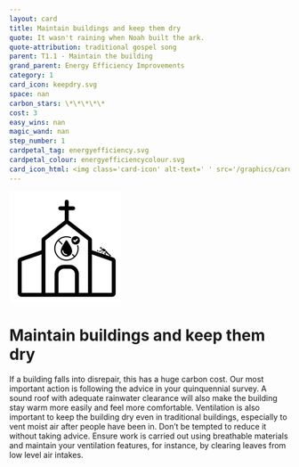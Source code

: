 ```yaml
---
layout: card
title: Maintain buildings and keep them dry
quote: It wasn't raining when Noah built the ark.
quote-attribution: traditional gospel song
parent: T1.1 - Maintain the building
grand_parent: Energy Efficiency Improvements 
category: 1
card_icon: keepdry.svg
space: nan
carbon_stars: \*\*\*\*\*
cost: 3
easy_wins: nan
magic_wand: nan
step_number: 1
cardpetal_tag: energyefficiency.svg
cardpetal_colour: energyefficiencycolour.svg
card_icon_html: <img class='card-icon' alt-text=' ' src='/graphics/card_icons/keepdry.svg'>
---
```


<img class='card-icon' alt-text=' ' src='/graphics/card_icons/keepdry.svg'>
<h1>Maintain buildings and keep them dry</h1>

<p>If a building falls into disrepair, this has a huge carbon cost.  Our most important action is following the advice in your quinquennial survey.   A sound roof with adequate rainwater clearance will also make the building stay warm more easily and feel more comfortable. Ventilation is also important to keep the building dry even in traditional buildings, especially to vent moist air after people have been in. Don’t be tempted to reduce it without taking advice. Ensure work is carried out using breathable materials and maintain your ventilation features, for instance, by clearing leaves from low level air intakes.</p> 

